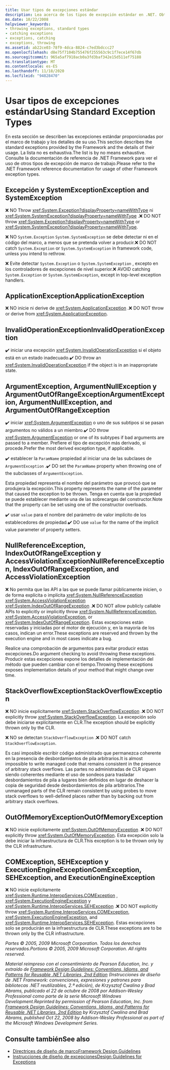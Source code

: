 ```yaml
---
title: Usar tipos de excepciones estándar
description: Lea acerca de los tipos de excepción estándar en .NET. Obtenga información sobre SystemException, ApplicationException, ArgumentException, COMException, etc.
ms.date: 10/22/2008
helpviewer_keywords:
- throwing exceptions, standard types
- catching exceptions
- exceptions, catching
- exceptions, throwing
ms.assetid: ab22ce03-78f9-4dca-8824-c7ed3bdccc27
ms.openlocfilehash: d8e75f7104b755476f255563c9c1f7ece14f67db
ms.sourcegitcommit: 965a5af7918acb0a3fd3baf342e15d511ef75188
ms.translationtype: MT
ms.contentlocale: es-ES
ms.lasthandoff: 11/18/2020
ms.locfileid: "94828470"
---
```

# <a name="using-standard-exception-types"></a><span data-ttu-id="9d298-104">Usar tipos de excepciones estándar</span><span class="sxs-lookup"><span data-stu-id="9d298-104">Using Standard Exception Types</span></span>
<span data-ttu-id="9d298-105">En esta sección se describen las excepciones estándar proporcionadas por el marco de trabajo y los detalles de su uso.</span><span class="sxs-lookup"><span data-stu-id="9d298-105">This section describes the standard exceptions provided by the Framework and the details of their usage.</span></span> <span data-ttu-id="9d298-106">La lista no es exhaustiva.</span><span class="sxs-lookup"><span data-stu-id="9d298-106">The list is by no means exhaustive.</span></span> <span data-ttu-id="9d298-107">Consulte la documentación de referencia de .NET Framework para ver el uso de otros tipos de excepción de marco de trabajo.</span><span class="sxs-lookup"><span data-stu-id="9d298-107">Please refer to the .NET Framework reference documentation for usage of other Framework exception types.</span></span>

## <a name="exception-and-systemexception"></a><span data-ttu-id="9d298-108">Excepción y SystemException</span><span class="sxs-lookup"><span data-stu-id="9d298-108">Exception and SystemException</span></span>
 <span data-ttu-id="9d298-109">❌ NO Throw <xref:System.Exception?displayProperty=nameWithType> ni <xref:System.SystemException?displayProperty=nameWithType> .</span><span class="sxs-lookup"><span data-stu-id="9d298-109">❌ DO NOT throw <xref:System.Exception?displayProperty=nameWithType> or <xref:System.SystemException?displayProperty=nameWithType>.</span></span>

 <span data-ttu-id="9d298-110">❌ NO `System.Exception` `System.SystemException` se debe detectar ni en el código del marco, a menos que se pretenda volver a producir.</span><span class="sxs-lookup"><span data-stu-id="9d298-110">❌ DO NOT catch `System.Exception` or `System.SystemException` in framework code, unless you intend to rethrow.</span></span>

 <span data-ttu-id="9d298-111">❌ Evite detectar `System.Exception` o `System.SystemException` , excepto en los controladores de excepciones de nivel superior.</span><span class="sxs-lookup"><span data-stu-id="9d298-111">❌ AVOID catching `System.Exception` or `System.SystemException`, except in top-level exception handlers.</span></span>

## <a name="applicationexception"></a><span data-ttu-id="9d298-112">ApplicationException</span><span class="sxs-lookup"><span data-stu-id="9d298-112">ApplicationException</span></span>
 <span data-ttu-id="9d298-113">❌ NO inicie ni derive de <xref:System.ApplicationException> .</span><span class="sxs-lookup"><span data-stu-id="9d298-113">❌ DO NOT throw or derive from <xref:System.ApplicationException>.</span></span>

## <a name="invalidoperationexception"></a><span data-ttu-id="9d298-114">InvalidOperationException</span><span class="sxs-lookup"><span data-stu-id="9d298-114">InvalidOperationException</span></span>
 <span data-ttu-id="9d298-115">✔️ iniciar una excepción <xref:System.InvalidOperationException> si el objeto está en un estado inadecuado.</span><span class="sxs-lookup"><span data-stu-id="9d298-115">✔️ DO throw an <xref:System.InvalidOperationException> if the object is in an inappropriate state.</span></span>

## <a name="argumentexception-argumentnullexception-and-argumentoutofrangeexception"></a><span data-ttu-id="9d298-116">ArgumentException, ArgumentNullException y ArgumentOutOfRangeException</span><span class="sxs-lookup"><span data-stu-id="9d298-116">ArgumentException, ArgumentNullException, and ArgumentOutOfRangeException</span></span>
 <span data-ttu-id="9d298-117">✔️ iniciar <xref:System.ArgumentException> o uno de sus subtipos si se pasan argumentos no válidos a un miembro.</span><span class="sxs-lookup"><span data-stu-id="9d298-117">✔️ DO throw <xref:System.ArgumentException> or one of its subtypes if bad arguments are passed to a member.</span></span> <span data-ttu-id="9d298-118">Prefiere el tipo de excepción más derivado, si procede.</span><span class="sxs-lookup"><span data-stu-id="9d298-118">Prefer the most derived exception type, if applicable.</span></span>

 <span data-ttu-id="9d298-119">✔️ establecer la `ParamName` propiedad al iniciar una de las subclases de `ArgumentException` .</span><span class="sxs-lookup"><span data-stu-id="9d298-119">✔️ DO set the `ParamName` property when throwing one of the subclasses of `ArgumentException`.</span></span>

 <span data-ttu-id="9d298-120">Esta propiedad representa el nombre del parámetro que provocó que se produjera la excepción.</span><span class="sxs-lookup"><span data-stu-id="9d298-120">This property represents the name of the parameter that caused the exception to be thrown.</span></span> <span data-ttu-id="9d298-121">Tenga en cuenta que la propiedad se puede establecer mediante una de las sobrecargas del constructor.</span><span class="sxs-lookup"><span data-stu-id="9d298-121">Note that the property can be set using one of the constructor overloads.</span></span>

 <span data-ttu-id="9d298-122">✔️ usar `value` para el nombre del parámetro de valor implícito de los establecedores de propiedad.</span><span class="sxs-lookup"><span data-stu-id="9d298-122">✔️ DO use `value` for the name of the implicit value parameter of property setters.</span></span>

## <a name="nullreferenceexception-indexoutofrangeexception-and-accessviolationexception"></a><span data-ttu-id="9d298-123">NullReferenceException, IndexOutOfRangeException y AccessViolationException</span><span class="sxs-lookup"><span data-stu-id="9d298-123">NullReferenceException, IndexOutOfRangeException, and AccessViolationException</span></span>
 <span data-ttu-id="9d298-124">❌ No permita que las API a las que se puede llamar públicamente inicien, o de forma explícita o implícita <xref:System.NullReferenceException> <xref:System.AccessViolationException> <xref:System.IndexOutOfRangeException> .</span><span class="sxs-lookup"><span data-stu-id="9d298-124">❌ DO NOT allow publicly callable APIs to explicitly or implicitly throw <xref:System.NullReferenceException>, <xref:System.AccessViolationException>, or <xref:System.IndexOutOfRangeException>.</span></span> <span data-ttu-id="9d298-125">Estas excepciones están reservadas y iniciadas por el motor de ejecución y, en la mayoría de los casos, indican un error.</span><span class="sxs-lookup"><span data-stu-id="9d298-125">These exceptions are reserved and thrown by the execution engine and in most cases indicate a bug.</span></span>

 <span data-ttu-id="9d298-126">Realice una comprobación de argumentos para evitar producir estas excepciones.</span><span class="sxs-lookup"><span data-stu-id="9d298-126">Do argument checking to avoid throwing these exceptions.</span></span> <span data-ttu-id="9d298-127">Producir estas excepciones expone los detalles de implementación del método que pueden cambiar con el tiempo.</span><span class="sxs-lookup"><span data-stu-id="9d298-127">Throwing these exceptions exposes implementation details of your method that might change over time.</span></span>

## <a name="stackoverflowexception"></a><span data-ttu-id="9d298-128">StackOverflowException</span><span class="sxs-lookup"><span data-stu-id="9d298-128">StackOverflowException</span></span>
 <span data-ttu-id="9d298-129">❌ NO inicie explícitamente <xref:System.StackOverflowException> .</span><span class="sxs-lookup"><span data-stu-id="9d298-129">❌ DO NOT explicitly throw <xref:System.StackOverflowException>.</span></span> <span data-ttu-id="9d298-130">La excepción solo debe iniciarse explícitamente en CLR.</span><span class="sxs-lookup"><span data-stu-id="9d298-130">The exception should be explicitly thrown only by the CLR.</span></span>

 <span data-ttu-id="9d298-131">❌ NO se detectan `StackOverflowException` .</span><span class="sxs-lookup"><span data-stu-id="9d298-131">❌ DO NOT catch `StackOverflowException`.</span></span>

 <span data-ttu-id="9d298-132">Es casi imposible escribir código administrado que permanezca coherente en la presencia de desbordamientos de pila arbitrarios.</span><span class="sxs-lookup"><span data-stu-id="9d298-132">It is almost impossible to write managed code that remains consistent in the presence of arbitrary stack overflows.</span></span> <span data-ttu-id="9d298-133">Las partes no administradas de CLR siguen siendo coherentes mediante el uso de sondeos para trasladar desbordamientos de pila a lugares bien definidos en lugar de deshacer la copia de seguridad desde desbordamientos de pila arbitrarios.</span><span class="sxs-lookup"><span data-stu-id="9d298-133">The unmanaged parts of the CLR remain consistent by using probes to move stack overflows to well-defined places rather than by backing out from arbitrary stack overflows.</span></span>

## <a name="outofmemoryexception"></a><span data-ttu-id="9d298-134">OutOfMemoryException</span><span class="sxs-lookup"><span data-stu-id="9d298-134">OutOfMemoryException</span></span>
 <span data-ttu-id="9d298-135">❌ NO inicie explícitamente <xref:System.OutOfMemoryException> .</span><span class="sxs-lookup"><span data-stu-id="9d298-135">❌ DO NOT explicitly throw <xref:System.OutOfMemoryException>.</span></span> <span data-ttu-id="9d298-136">Esta excepción solo la debe iniciar la infraestructura de CLR.</span><span class="sxs-lookup"><span data-stu-id="9d298-136">This exception is to be thrown only by the CLR infrastructure.</span></span>

## <a name="comexception-sehexception-and-executionengineexception"></a><span data-ttu-id="9d298-137">COMException, SEHException y ExecutionEngineException</span><span class="sxs-lookup"><span data-stu-id="9d298-137">ComException, SEHException, and ExecutionEngineException</span></span>
 <span data-ttu-id="9d298-138">❌ NO inicie explícitamente <xref:System.Runtime.InteropServices.COMException> ,  <xref:System.ExecutionEngineException> y <xref:System.Runtime.InteropServices.SEHException> .</span><span class="sxs-lookup"><span data-stu-id="9d298-138">❌ DO NOT explicitly throw <xref:System.Runtime.InteropServices.COMException>,  <xref:System.ExecutionEngineException>, and <xref:System.Runtime.InteropServices.SEHException>.</span></span> <span data-ttu-id="9d298-139">Estas excepciones solo se producirán en la infraestructura de CLR.</span><span class="sxs-lookup"><span data-stu-id="9d298-139">These exceptions are to be thrown only by the CLR infrastructure.</span></span>

 <span data-ttu-id="9d298-140">*Partes © 2005, 2009 Microsoft Corporation. Todos los derechos reservados.*</span><span class="sxs-lookup"><span data-stu-id="9d298-140">*Portions © 2005, 2009 Microsoft Corporation. All rights reserved.*</span></span>

 <span data-ttu-id="9d298-141">*Material reimpreso con el consentimiento de Pearson Education, Inc. y extraído de [Framework Design Guidelines: Conventions, Idioms, and Patterns for Reusable .NET Libraries, 2nd Edition](https://www.informit.com/store/framework-design-guidelines-conventions-idioms-and-9780321545619) (Instrucciones de diseño de .NET Framework: convenciones, expresiones y patrones para bibliotecas .NET reutilizables, 2.ª edición), de Krzysztof Cwalina y Brad Abrams, publicado el 22 de octubre de 2008 por Addison-Wesley Professional como parte de la serie Microsoft Windows Development.*</span><span class="sxs-lookup"><span data-stu-id="9d298-141">*Reprinted by permission of Pearson Education, Inc. from [Framework Design Guidelines: Conventions, Idioms, and Patterns for Reusable .NET Libraries, 2nd Edition](https://www.informit.com/store/framework-design-guidelines-conventions-idioms-and-9780321545619) by Krzysztof Cwalina and Brad Abrams, published Oct 22, 2008 by Addison-Wesley Professional as part of the Microsoft Windows Development Series.*</span></span>

## <a name="see-also"></a><span data-ttu-id="9d298-142">Consulte también</span><span class="sxs-lookup"><span data-stu-id="9d298-142">See also</span></span>

- [<span data-ttu-id="9d298-143">Directrices de diseño de marco</span><span class="sxs-lookup"><span data-stu-id="9d298-143">Framework Design Guidelines</span></span>](index.md)
- [<span data-ttu-id="9d298-144">Instrucciones de diseño de excepciones</span><span class="sxs-lookup"><span data-stu-id="9d298-144">Design Guidelines for Exceptions</span></span>](exceptions.md)
